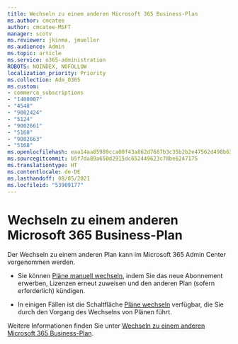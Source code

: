 ```yaml
---
title: Wechseln zu einem anderen Microsoft 365 Business-Plan
ms.author: cmcatee
author: cmcatee-MSFT
manager: scotv
ms.reviewer: jkinma, jmueller
ms.audience: Admin
ms.topic: article
ms.service: o365-administration
ROBOTS: NOINDEX, NOFOLLOW
localization_priority: Priority
ms.collection: Adm_O365
ms.custom:
- commerce_subscriptions
- "1400007"
- "4548"
- "9002424"
- "5124"
- "9002661"
- "5160"
- "9002663"
- "5168"
ms.openlocfilehash: eaa14aa85989cca00f43a862d7687b3c35b2b2e47562d498b630139985eaef6a
ms.sourcegitcommit: b5f7da89a650d2915dc652449623c78be6247175
ms.translationtype: HT
ms.contentlocale: de-DE
ms.lasthandoff: 08/05/2021
ms.locfileid: "53909177"
---
```

# <a name="switch-to-a-different-microsoft-365-for-business-plan"></a>Wechseln zu einem anderen Microsoft 365 Business-Plan

Der Wechseln zu einem anderen Plan kann im Microsoft 365 Admin Center vorgenommen werden.

- Sie können [Pläne manuell wechseln](https://docs.microsoft.com/microsoft-365/commerce/subscriptions/switch-plans-manually), indem Sie das neue Abonnement erwerben, Lizenzen erneut zuweisen und den anderen Plan (sofern erforderlich) kündigen.

- In einigen Fällen ist die Schaltfläche [Pläne wechseln](https://docs.microsoft.com/microsoft-365/commerce/subscriptions/switch-to-a-different-plan#use-the-switch-plans-button) verfügbar, die Sie durch den Vorgang des Wechselns von Plänen führt.

Weitere Informationen finden Sie unter [Wechseln zu einem anderen Microsoft 365 Business-Plan](https://docs.microsoft.com/microsoft-365/commerce/subscriptions/switch-to-a-different-plan).

